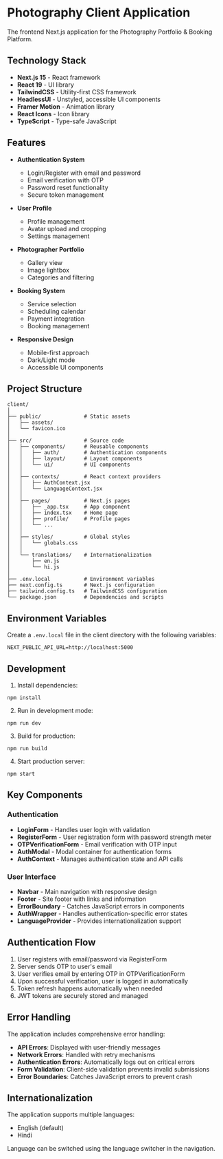 # Photography Client Application

The frontend Next.js application for the Photography Portfolio & Booking Platform.

## Technology Stack

- **Next.js 15** - React framework
- **React 19** - UI library
- **TailwindCSS** - Utility-first CSS framework
- **HeadlessUI** - Unstyled, accessible UI components
- **Framer Motion** - Animation library
- **React Icons** - Icon library
- **TypeScript** - Type-safe JavaScript

## Features

- **Authentication System**
  - Login/Register with email and password
  - Email verification with OTP
  - Password reset functionality
  - Secure token management

- **User Profile**
  - Profile management
  - Avatar upload and cropping
  - Settings management

- **Photographer Portfolio**
  - Gallery view
  - Image lightbox
  - Categories and filtering

- **Booking System**
  - Service selection
  - Scheduling calendar
  - Payment integration
  - Booking management

- **Responsive Design**
  - Mobile-first approach
  - Dark/Light mode
  - Accessible UI components

## Project Structure

```
client/
│
├── public/              # Static assets
│   ├── assets/
│   └── favicon.ico
│
├── src/                 # Source code
│   ├── components/      # Reusable components
│   │   ├── auth/        # Authentication components
│   │   ├── layout/      # Layout components
│   │   └── ui/          # UI components
│   │
│   ├── contexts/        # React context providers
│   │   ├── AuthContext.jsx
│   │   └── LanguageContext.jsx
│   │
│   ├── pages/           # Next.js pages
│   │   ├── _app.tsx     # App component
│   │   ├── index.tsx    # Home page
│   │   ├── profile/     # Profile pages
│   │   └── ...
│   │
│   ├── styles/          # Global styles
│   │   └── globals.css
│   │
│   └── translations/    # Internationalization
│       ├── en.js
│       └── hi.js
│
├── .env.local           # Environment variables
├── next.config.ts       # Next.js configuration
├── tailwind.config.ts   # TailwindCSS configuration
└── package.json         # Dependencies and scripts
```

## Environment Variables

Create a `.env.local` file in the client directory with the following variables:

```
NEXT_PUBLIC_API_URL=http://localhost:5000
```

## Development

1. Install dependencies:
```
npm install
```

2. Run in development mode:
```
npm run dev
```

3. Build for production:
```
npm run build
```

4. Start production server:
```
npm start
```

## Key Components

### Authentication

- **LoginForm** - Handles user login with validation
- **RegisterForm** - User registration form with password strength meter
- **OTPVerificationForm** - Email verification with OTP input
- **AuthModal** - Modal container for authentication forms
- **AuthContext** - Manages authentication state and API calls

### User Interface

- **Navbar** - Main navigation with responsive design
- **Footer** - Site footer with links and information
- **ErrorBoundary** - Catches JavaScript errors in components
- **AuthWrapper** - Handles authentication-specific error states
- **LanguageProvider** - Provides internationalization support

## Authentication Flow

1. User registers with email/password via RegisterForm
2. Server sends OTP to user's email
3. User verifies email by entering OTP in OTPVerificationForm
4. Upon successful verification, user is logged in automatically
5. Token refresh happens automatically when needed
6. JWT tokens are securely stored and managed

## Error Handling

The application includes comprehensive error handling:

- **API Errors**: Displayed with user-friendly messages
- **Network Errors**: Handled with retry mechanisms
- **Authentication Errors**: Automatically logs out on critical errors
- **Form Validation**: Client-side validation prevents invalid submissions
- **Error Boundaries**: Catches JavaScript errors to prevent crash

## Internationalization

The application supports multiple languages:

- English (default)
- Hindi

Language can be switched using the language switcher in the navigation.
